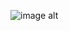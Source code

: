 ![image alt](https://github.com/XANN6IX/v/blob/dbf7b6ee55e658a2ff980eb7bbd4a71a9cd952ee/41EF3207-757B-4244-9116-63DD410FDD32.png)
